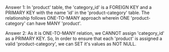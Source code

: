 <!-- The diagram mentioned in the Assignment is made using MySQL consisting of 4 TABLES.
Each TABLE is represented by COLUMN NAME and its DATA-TYPE. -->

Answer 1:
In 'product' table, the 'category_id' is a FOREIGN KEY and a PRIMARY KEY with the name 'id' in the 'product-category' table.
The relationship follows ONE-TO-MANY approach wherein ONE 'product-category' can have MANY 'product'.

Answer 2:
As it is ONE-TO-MANY relation, we CANNOT assign 'category_id' as a PRIMARY KEY. So, In order to ensure that each 'product' is assigned a valid 'product-category', we can SET it's values as NOT NULL.
